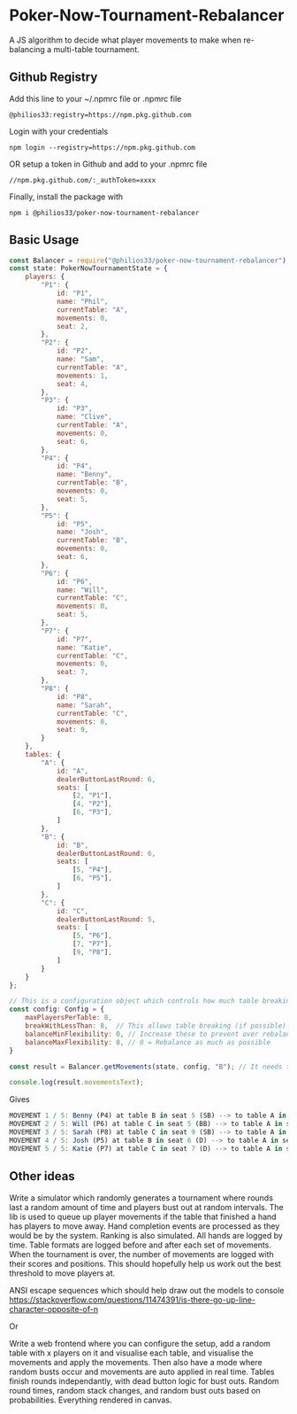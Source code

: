 # Poker-Now-Tournament-Rebalancer

A JS algorithm to decide what player movements to make when re-balancing a multi-table tournament.

## Github Registry

Add this line to your ~/.npmrc file or .npmrc file

`@philios33:registry=https://npm.pkg.github.com`

Login with your credentials

`npm login --registry=https://npm.pkg.github.com`

OR setup a token in Github and add to your .npmrc file

`//npm.pkg.github.com/:_authToken=xxxx`

Finally, install the package with

`npm i @philios33/poker-now-tournament-rebalancer`

## Basic Usage

```javascript
const Balancer = require("@philios33/poker-now-tournament-rebalancer");
const state: PokerNowTournamentState = {
    players: {
        "P1": {
            id: "P1",
            name: "Phil",
            currentTable: "A",
            movements: 0,
            seat: 2,
        },
        "P2": {
            id: "P2",
            name: "Sam",
            currentTable: "A",
            movements: 1,
            seat: 4,
        },
        "P3": {
            id: "P3",
            name: "Clive",
            currentTable: "A",
            movements: 0,
            seat: 6,
        },
        "P4": {
            id: "P4",
            name: "Benny",
            currentTable: "B",
            movements: 0,
            seat: 5,
        },
        "P5": {
            id: "P5",
            name: "Josh",
            currentTable: "B",
            movements: 0,
            seat: 6,
        },
        "P6": {
            id: "P6",
            name: "Will",
            currentTable: "C",
            movements: 0,
            seat: 5,
        },
        "P7": {
            id: "P7",
            name: "Katie",
            currentTable: "C",
            movements: 0,
            seat: 7,
        },
        "P8": {
            id: "P8",
            name: "Sarah",
            currentTable: "C",
            movements: 0,
            seat: 9,
        }
    },
    tables: {
        "A": {
            id: "A",
            dealerButtonLastRound: 6,
            seats: [
                [2, "P1"],
                [4, "P2"],
                [6, "P3"],
            ]
        },
        "B": {
            id: "B",
            dealerButtonLastRound: 6,
            seats: [
                [5, "P4"],
                [6, "P5"],
            ]
        },
        "C": {
            id: "C",
            dealerButtonLastRound: 5,
            seats: [
                [5, "P6"],
                [7, "P7"],
                [9, "P8"],
            ]
        }
    }
};

// This is a configuration object which controls how much table breaking and rebalancing happens.
const config: Config = {
    maxPlayersPerTable: 8,
    breakWithLessThan: 8,  // This allows table breaking (if possible) for tables with less than 8 players.
    balanceMinFlexibility: 0, // Increase these to prevent over rebalancing.
    balanceMaxFlexibility: 0, // 0 = Rebalance as much as possible
}

const result = Balancer.getMovements(state, config, "B"); // It needs to know the table that just finished its hand so it can work out future player positions better.

console.log(result.movementsText);

```

Gives

```javascript
MOVEMENT 1 / 5: Benny (P4) at table B in seat 5 (SB) --> to table A in seat 8 (D) score: 0
MOVEMENT 2 / 5: Will (P6) at table C in seat 5 (BB) --> to table A in seat 1 (SB) score: 0
MOVEMENT 3 / 5: Sarah (P8) at table C in seat 9 (SB) --> to table A in seat 3 (UTG) score: 15
MOVEMENT 4 / 5: Josh (P5) at table B in seat 6 (D) --> to table A in seat 5 (UTG+2) score: 8
MOVEMENT 5 / 5: Katie (P7) at table C in seat 7 (D) --> to table A in seat 7 (CO) score: 0
```

## Other ideas

Write a simulator which randomly generates a tournament where rounds last a random amount of time and players bust out at random intervals.
The lib is used to queue up player movements if the table that finished a hand has players to move away.
Hand completion events are processed as they would be by the system.
Ranking is also simulated.
All hands are logged by time.
Table formats are logged before and after each set of movements.
When the tournament is over, the number of movements are logged with their scores and positions.
This should hopefully help us work out the best threshold to move players at.

ANSI escape sequences which should help draw out the models to console
https://stackoverflow.com/questions/11474391/is-there-go-up-line-character-opposite-of-n

Or

Write a web frontend where you can configure the setup, add a random table with x players on it and visualise each table, and visualise the movements and apply the movements.
Then also have a mode where random busts occur and movements are auto applied in real time.
Tables finish rounds independantly, with dead button logic for bust outs.
Random round times, random stack changes, and random bust outs based on probabilities.
Everything rendered in canvas.

